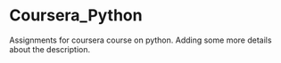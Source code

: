 # Coursera_Python
Assignments for coursera course on python. Adding some more details about the description.
